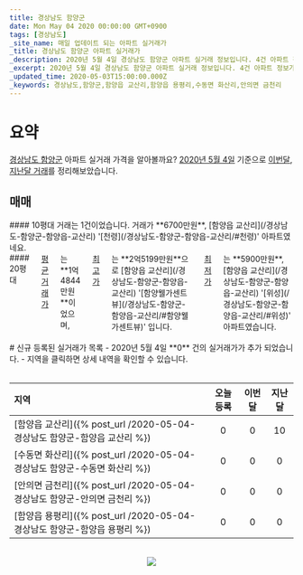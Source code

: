 ```yaml
---
title: 경상남도 함양군
date: Mon May 04 2020 00:00:00 GMT+0900
tags: [경상남도]
_site_name: 매일 업데이트 되는 아파트 실거래가
_title: 경상남도 함양군 아파트 실거래가
_description: 2020년 5월 4일 경상남도 함양군 아파트 실거래 정보입니다. 4건 아파트 정보가 있습니다.
_excerpt: 2020년 5월 4일 경상남도 함양군 아파트 실거래 정보입니다. 4건 아파트 정보가 있습니다.
_updated_time: 2020-05-03T15:00:00.000Z
_keywords: 경상남도,함양군,함양읍 교산리,함양읍 용평리,수동면 화산리,안의면 금천리
---
```



# 요약
<ins>경상남도 함양군</ins> 아파트 실거래 가격을 알아볼까요? <ins>2020년 5월 4일</ins> 기준으로 <ins>이번달, 지난달 거래</ins>를 정리해보았습니다.

## 매매
<div class="container">
<div class="six columns" markdown="1">
#### 10평대
거래는 1건이었습니다. 거래가 **6700만원**, [함양읍 교산리](/경상남도-함양군-함양읍-교산리) '[천령](/경상남도-함양군-함양읍-교산리/#천령)' 아파트였네요.
</div>
<div class="six columns" markdown="1">
#### 20평대
<ins>평균 거래가</ins>는 **1억4844만원**이었으며, <ins>최고가</ins>는 **2억5199만원**으로 [함양읍 교산리](/경상남도-함양군-함양읍-교산리) '[함양웰가센트뷰](/경상남도-함양군-함양읍-교산리/#함양웰가센트뷰)' 입니다. <ins>최저가</ins>는 **5900만원**, [함양읍 교산리](/경상남도-함양군-함양읍-교산리) '[위성](/경상남도-함양군-함양읍-교산리/#위성)' 아파트였습니다.
</div>
</div>


<br>
# 신규 등록된 실거래가 목록
- 2020년 5월 4일 **0** 건의 실거래가가 추가 되었습니다.
- 지역을 클릭하면 상세 내역을 확인할 수 있습니다.
<br><br>

| 지역 | 오늘 등록 | 이번달 | 지난달 |
|:---|:---:|:---:|:---:|
| [함양읍 교산리]({% post_url /2020-05-04-경상남도 함양군-함양읍 교산리 %}) | 0 | 0 | 10|
| [수동면 화산리]({% post_url /2020-05-04-경상남도 함양군-수동면 화산리 %}) | 0 | 0 | 0|
| [안의면 금천리]({% post_url /2020-05-04-경상남도 함양군-안의면 금천리 %}) | 0 | 0 | 0|
| [함양읍 용평리]({% post_url /2020-05-04-경상남도 함양군-함양읍 용평리 %}) | 0 | 0 | 0|

<p align="center"><br><img src="https://via.placeholder.com/700x120"><br></p>
